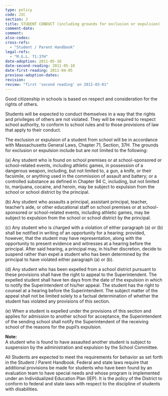 ```yaml
---
type: policy
code: JIC
section: J
title: STUDENT CONDUCT (including grounds for exclusion or expulsion)
comment-date:
comment:
also-codes:
cross-refs:
  - "Student / Parent Handbook"
legal-refs:
  - "M.G.L. 71:37H"
date-adoption: 2011-05-10
date-second-reading: 2011-05-10
date-first-reading: 2011-04-05
previous-adoption-dates:
revision: 
review: "first 'second reading' on 2011-03-01"
---
```


Good citizenship in schools is based on respect and consideration for the rights of others.		

Students will be expected to conduct themselves in a way that the rights and privileges of others are not violated.  They will be required to respect school authority, to conform to school rules and to those provisions of law that apply to their conduct.

The exclusion or expulsion of a student from school will be in accordance with Massachusetts General Laws, Chapter 71, Section, 37H. The grounds for exclusion or expulsion include but are not limited to the following:

(a)	Any student who is found on school premises or at school-sponsored or school-related events, including athletic games, in possession of a dangerous weapon, including, but not limited to, a gun, a knife, or their facsimile, or anything used in the commission of assault and battery; or a controlled substance as defined in Chapter 94 C, including, but not limited to, marijuana, cocaine, and heroin, may be subject to expulsion from the school or school district by the principal.

(b)	Any student who assaults a principal, assistant principal, teacher, teacher’s aide, or other educational staff on school premises or at school-sponsored or school-related events, including athletic games, may be subject to expulsion from the school or school district by the principal. 

(c)	Any student who is charged with a violation of either paragraph (a) or (b) shall be notified in writing of an opportunity for a hearing; provided, however, that the student may have representation, along with the opportunity to present evidence and witnesses at a hearing before the principal. After said hearing, a principal may, in his/her discretion, decide to suspend rather than expel a student who has been determined by the principal to have violated either paragraph (a) or (b). 

(d)	Any student who has been expelled from a school district pursuant to these provisions shall have the right to appeal to the Superintendent. The expelled student shall have ten days from the date of the expulsion in which to notify the Superintendent of his/her appeal. The student has the right to counsel at a hearing before the Superintendent. The subject matter of the appeal shall not be limited solely to a factual determination of whether the student has violated any provisions of this section.

(e)	When a student is expelled under the provisions of this section and applies for admission to another school for acceptance, the Superintendent of the sending school shall notify the Superintendent of the receiving school of the reasons for the pupil’s expulsion.

**Note:**   
A student who is found to have assaulted another student is subject to suspension by the administration and expulsion by the School Committee.

All Students are expected to meet the requirements for behavior as set forth in the Student / Parent Handbook.  Federal and state laws require that additional provisions be made for students who have been found by an evaluation team to have special needs and whose program is implemented under an Individualized Education Plan (IEP).   It is the policy of the District to conform to federal and state laws with respect to the discipline of students with disabilities.  


